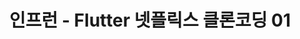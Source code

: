 ---
title: "인프런 - Flutter 넷플릭스 클론코딩 01"
categories: 
  - study
tags: 
    - lecture
    - online
    - inflearn
    - mobile
    - study
    - android
    - ios
    - flutter
    - dart
    - netflix
    - clone coding
toc: true
toc_sticky: true
comments:  true
---